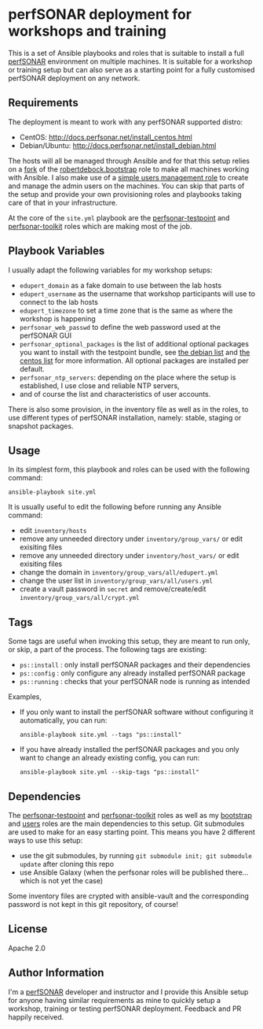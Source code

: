 perfSONAR deployment for workshops and training
===============================================

This is a set of Ansible playbooks and roles that is suitable to install a full [perfSONAR][ps] environment on multiple machines.  It is suitable for a workshop or training setup but can also serve as a starting point for a fully customised perfSONAR deployment on any network.

Requirements
------------

The deployment is meant to work with any perfSONAR supported distro:

  - CentOS: http://docs.perfsonar.net/install_centos.html
  - Debian/Ubuntu: http://docs.perfsonar.net/install_debian.html

The hosts will all be managed through Ansible and for that this setup relies on a [fork][tonin-bootstrap] of the [robertdebock.bootstrap][rdbs] role to make all machines working with Ansible.  I also make use of a [simple users management role][tonin-users] to create and manage the admin users on the machines.  You can skip that parts of the setup and provide your own provisioning roles and playbooks taking care of that in your infrastructure.

At the core of the `site.yml` playbook are the [perfsonar-testpoint][ps-testpoint] and [perfsonar-toolkit][ps-toolkit] roles which are making most of the job.

Playbook Variables
------------------

I usually adapt the following variables for my workshop setups:

  - `edupert_domain` as a fake domain to use between the lab hosts
  - `edupert_username` as the username that workshop participants will use to connect to the lab hosts
  - `edupert_timezone` to set a time zone that is the same as where the workshop is happening
  - `perfsonar_web_passwd` to define the web password used at the perfSONAR GUI
  - `perfsonar_optional_packages` is the list of additional optional packages you want to install with the testpoint bundle, see [the debian list][debian-optional] and [the centos list][centos-optional] for more information.  All optional packages are installed per default.
  - `perfsonar_ntp_servers`: depending on the place where the setup is established, I use close and reliable NTP servers,
  - and of course the list and characteristics of user accounts.

There is also some provision, in the inventory file as well as in the roles, to use different types of perfSONAR installation, namely: stable, staging or snapshot packages.

Usage
-----

In its simplest form, this playbook and roles can be used with the following command:

    ansible-playbook site.yml

It is usually useful to edit the following before running any Ansible command:

  - edit `inventory/hosts`
  - remove any unneeded directory under `inventory/group_vars/` or edit exisiting files
  - remove any unneeded directory under `inventory/host_vars/` or edit exisiting files
  - change the domain in `inventory/group_vars/all/edupert.yml`
  - change the user list in `inventory/group_vars/all/users.yml`
  - create a vault password in `secret` and remove/create/edit `inventory/group_vars/all/crypt.yml`

Tags
----

Some tags are useful when invoking this setup, they are meant to run only, or skip, a part of the process.  The following tags are existing:

  - `ps::install` : only install perfSONAR packages and their dependencies
  - `ps::config` : only configure any already installed perfSONAR package
  - `ps::running` : checks that your perfSONAR node is running as intended

Examples,

  - If you only want to install the perfSONAR software without configuring it automatically, you can run:

        ansible-playbook site.yml --tags "ps::install"

  - If you have already installed the perfSONAR packages and you only want to change an already existing config, you can run:

        ansible-playbook site.yml --skip-tags "ps::install"

Dependencies
------------

The [perfsonar-testpoint][ps-testpoint] and [perfsonar-toolkit][ps-toolkit] roles as well as my [bootstrap][tonin-bootstrap] and [users][tonin-users] roles are the main dependencies to this setup.  Git submodules are used to make for an easy starting point.  This means you have 2 different ways to use this setup:

  - use the git submodules, by running `git submodule init; git submodule update` after cloning this repo
  - use Ansible Galaxy (when the perfsonar roles will be published there… which is not yet the case)

Some inventory files are crypted with ansible-vault and the corresponding password is not kept in this git repository, of course!

License
-------

Apache 2.0

Author Information
------------------

I'm a [perfSONAR][ps] developer and instructor and I provide this Ansible setup for anyone having similar requirements as mine to quickly setup a workshop, training or testing perfSONAR deployment.  Feedback and PR happily received.


[tonin-bootstrap]: https://github.com/tonin/ansible-role-bootstrap
[tonin-users]: https://github.com/tonin/ansible-role-users
[ps-testpoint]: http://github.com/perfsonar/ansible-role-perfsonar-testpoint
[ps-toolkit]: https://github.com/tonin/ansible-role-perfsonar-toolkit
[rdbs]: https://galaxy.ansible.com/robertdebock/bootstrap/
[debian-optional]: http://docs.perfsonar.net/install_debian.html#optional-packages
[centos-optional]: http://docs.perfsonar.net/install_centos.html#optional-packages
[ps]: http://www.perfsonar.net
